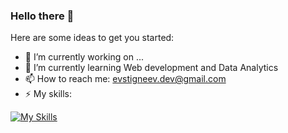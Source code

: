 ### Hello there 👋


Here are some ideas to get you started:

- 🔭 I’m currently working on ...
- 🌱 I’m currently learning Web development and Data Analytics
- 📫 How to reach me: evstigneev.dev@gmail.com
- ⚡ My skills:




[![My Skills](https://skillicons.dev/icons?i=js,html,css,linux)](https://skillicons.dev)

